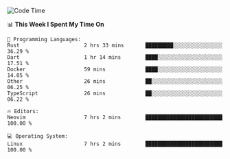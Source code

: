 <!-- [![Top Langs](https://github-readme-stats.vercel.app/api/top-langs/?username=gagahsyuja&theme=dracula&hide_border=true&border_radius=7)](https://github.com/anuraghazra/github-readme-stats) -->

<!--START_SECTION:waka-->
![Code Time](http://img.shields.io/badge/Code%20Time-740%20hrs%2050%20mins-blue)

📊 **This Week I Spent My Time On** 

```text
💬 Programming Languages: 
Rust                     2 hrs 33 mins       █████████░░░░░░░░░░░░░░░░   36.29 % 
Dart                     1 hr 14 mins        ████░░░░░░░░░░░░░░░░░░░░░   17.51 % 
Docker                   59 mins             ████░░░░░░░░░░░░░░░░░░░░░   14.05 % 
Other                    26 mins             ██░░░░░░░░░░░░░░░░░░░░░░░   06.25 % 
TypeScript               26 mins             ██░░░░░░░░░░░░░░░░░░░░░░░   06.22 % 

🔥 Editors: 
Neovim                   7 hrs 2 mins        █████████████████████████   100.00 % 

💻 Operating System: 
Linux                    7 hrs 2 mins        █████████████████████████   100.00 % 
```


<!--END_SECTION:waka-->

